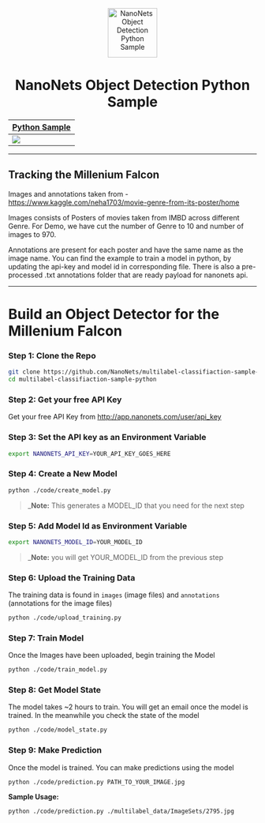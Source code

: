 <div align="center">
  <a href="https://nanonets.com/objectdetection/">
    <img src="https://nanonets.com/logo.png" alt="NanoNets Object Detection Python Sample" width="100"/>
    </a>
</div>

<h1 align="center">NanoNets Object Detection Python Sample</h1>

| [Python Sample](https://github.com/NanoNets/multilabel-classifiaction-sample-python)|
| -------------------------- |
| [![](http://kata.coderdojo.com/images/thumb/e/ea/Python_logo.png/100px-Python_logo.png)](https://github.com/NanoNets/multilabel-classifiaction-sample-python) |

** **

## Tracking the Millenium Falcon

Images and annotations taken from - https://www.kaggle.com/neha1703/movie-genre-from-its-poster/home

Images consists of Posters of movies taken from IMBD across different Genre. For Demo, we have cut the number of Genre to 10 and number of images to 970.

Annotations are present for each poster and have the same name as the image name. You can find the example to train a model in python, by updating the api-key and model id in corresponding file. There is also a pre-processed .txt annotations folder that are ready payload for nanonets api.


** **

# Build an Object Detector for the Millenium Falcon
 
### Step 1: Clone the Repo
```bash
git clone https://github.com/NanoNets/multilabel-classifiaction-sample-python.git
cd multilabel-classifiaction-sample-python
```

### Step 2: Get your free API Key
Get your free API Key from http://app.nanonets.com/user/api_key

### Step 3: Set the API key as an Environment Variable
```bash
export NANONETS_API_KEY=YOUR_API_KEY_GOES_HERE
```

### Step 4: Create a New Model
```bash
python ./code/create_model.py
```
 >_**Note:** This generates a MODEL_ID that you need for the next step

### Step 5: Add Model Id as Environment Variable
```bash
export NANONETS_MODEL_ID=YOUR_MODEL_ID
```
 >_**Note:** you will get YOUR_MODEL_ID from the previous step

### Step 6: Upload the Training Data
The training data is found in ```images``` (image files) and ```annotations``` (annotations for the image files)
```bash
python ./code/upload_training.py
```

### Step 7: Train Model
Once the Images have been uploaded, begin training the Model
```bash
python ./code/train_model.py
```

### Step 8: Get Model State
The model takes ~2 hours to train. You will get an email once the model is trained. In the meanwhile you check the state of the model
```bash
python ./code/model_state.py
```

### Step 9: Make Prediction
Once the model is trained. You can make predictions using the model
```bash
python ./code/prediction.py PATH_TO_YOUR_IMAGE.jpg
```

**Sample Usage:**
```bash
python ./code/prediction.py ./multilabel_data/ImageSets/2795.jpg
```
